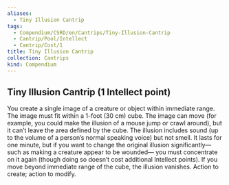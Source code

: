 ```yaml
---
aliases:
  - Tiny Illusion Cantrip
tags:
  - Compendium/CSRD/en/Cantrips/Tiny-Illusion-Cantrip
  - Cantrip/Pool/Intellect
  - Cantrip/Cost/1
title: Tiny Illusion Cantrip
collection: Cantrips
kind: Compendium
---
```

## Tiny Illusion Cantrip  (1 Intellect point)
You create a single image of a creature or object within immediate range. The image must fit within a 1-foot (30 cm) cube. The image can move (for example, you could make the illusion of a mouse jump or crawl around), but it can’t leave the area defined by the cube. The illusion includes sound (up to the volume of a person’s normal speaking voice) but not smell. It lasts for one minute, but if you want to change the original illusion significantly—such as making a creature appear to be wounded— you must concentrate on it again (though doing so doesn’t cost additional Intellect points). If you move beyond immediate range of the cube, the illusion vanishes. Action to create; action to modify. 



